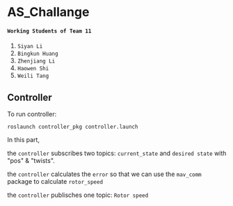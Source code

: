 # AS_Challange

 #### `Working Students of Team 11`
1.  `Siyan Li`
2.  `Bingkun Huang`
3.  `Zhenjiang Li`
4.  `Haowen Shi`
5.  `Weili Tang`

## Controller 
To run controller:

`roslaunch controller_pkg controller.launch`

In this part,  

the `controller` subscribes two topics: `current_state` and `desired state` with "pos" & "twists".

the `controller` calculates the `error` so that we can use the `mav_comm` package to calculate `rotor_speed`

the `controller` publisches one topic: `Rotor speed` 
